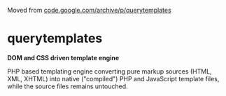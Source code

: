 Moved from [code.google.com/archive/p/querytemplates](https://code.google.com/archive/p/querytemplates/)

# querytemplates

**DOM and CSS driven template engine**

PHP based templating engine converting pure markup sources (HTML, XML, XHTML) into native ("compiled") PHP and JavaScript template files, while the source files remains untouched.
